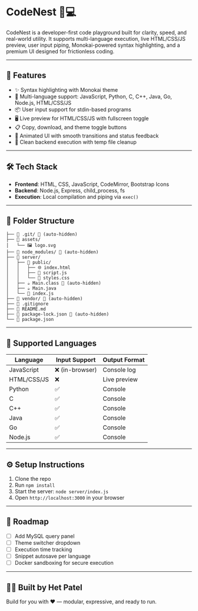 # CodeNest 🧠💻

CodeNest is a developer-first code playground built for clarity, speed, and real-world utility. It supports multi-language execution, live HTML/CSS/JS preview, user input piping, Monokai-powered syntax highlighting, and a premium UI designed for frictionless coding.

---

## 🚀 Features

- ✨ Syntax highlighting with Monokai theme
- 🧠 Multi-language support: JavaScript, Python, C, C++, Java, Go, Node.js, HTML/CSS/JS
- 📦 User input support for stdin-based programs
- 🖥️ Live preview for HTML/CSS/JS with fullscreen toggle
- 📋 Copy, download, and theme toggle buttons
- 🔄 Animated UI with smooth transitions and status feedback
- 🔐 Clean backend execution with temp file cleanup

---

## 🛠️ Tech Stack

- **Frontend**: HTML, CSS, JavaScript, CodeMirror, Bootstrap Icons
- **Backend**: Node.js, Express, child_process, fs
- **Execution**: Local compilation and piping via `exec()`

---

## 📂 Folder Structure

```
├── 📁 .git/ 🚫 (auto-hidden)
├── 📁 assets/
│   └── 🖼️ logo.svg
├── 📁 node_modules/ 🚫 (auto-hidden)
├── 📁 server/
│   ├── 📁 public/
│   │   ├── 🌐 index.html
│   │   ├── 📄 script.js
│   │   └── 🎨 styles.css
│   ├── ☕ Main.class 🚫 (auto-hidden)
│   ├── ☕ Main.java
│   └── 📄 index.js
├── 📁 vendor/ 🚫 (auto-hidden)
├── 🚫 .gitignore
├── 📖 README.md
├── 📄 package-lock.json 🚫 (auto-hidden)
└── 📄 package.json
```
---

## 🧪 Supported Languages

| Language   | Input Support | Output Format |
|------------|----------------|----------------|
| JavaScript | ❌ (in-browser) | Console log |
| HTML/CSS/JS | ❌ | Live preview |
| Python     | ✅ | Console |
| C          | ✅ | Console |
| C++        | ✅ | Console |
| Java       | ✅ | Console |
| Go         | ✅ | Console |
| Node.js    | ✅ | Console |

---

## ⚙️ Setup Instructions

1. Clone the repo  
2. Run `npm install`  
3. Start the server: `node server/index.js`  
4. Open `http://localhost:3000` in your browser

---

## 📌 Roadmap

- [ ] Add MySQL query panel  
- [ ] Theme switcher dropdown  
- [ ] Execution time tracking  
- [ ] Snippet autosave per language  
- [ ] Docker sandboxing for secure execution

---

## 👨‍💻 Built by Het Patel

Build for you with ❤️ — modular, expressive, and ready to run.